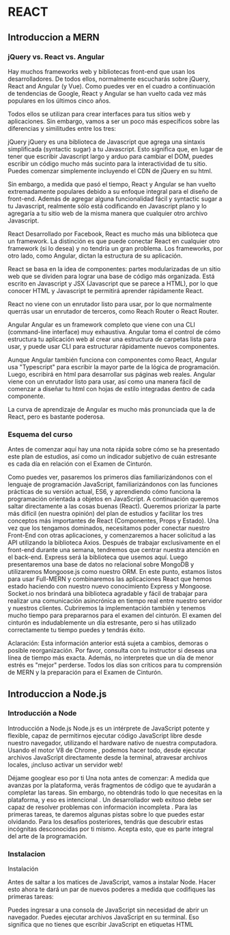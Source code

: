 # REACT
## Introduccion a MERN
### jQuery vs. React vs. Angular
Hay muchos frameworks web y bibliotecas front-end que usan los desarrolladores. De todos ellos, normalmente escucharás sobre jQuery,  React  and  Angular  (y Vue). Como puedes ver en el cuadro a continuación de tendencias de Google, React y Angular se han vuelto cada vez más populares en los últimos cinco años.


Todos ellos se utilizan para crear interfaces para tus sitios web y aplicaciones. Sin embargo, vamos a ser un poco más específicos sobre las diferencias y similitudes entre los tres:

jQuery
jQuery es una biblioteca de Javascript que agrega una sintaxis simplificada (syntactic sugar) a tu Javascript. Esto significa que, en lugar de tener que escribir Javascript largo y arduo para cambiar el DOM, puedes escribir un código mucho más sucinto para la interactividad de tu sitio. Puedes comenzar simplemente incluyendo el CDN de jQuery en su html. 

Sin embargo, a medida que pasó el tiempo, React y Angular se han vuelto extremadamente populares debido a su enfoque integral para el diseño de front-end. Además de agregar alguna funcionalidad fácil y syntactic sugar a tu Javascript, realmente sólo está codificando en Javascript plano y lo agregaría a tu sitio web de la misma manera que cualquier otro archivo Javascript.

React
Desarrollado por Facebook, React es mucho más una biblioteca que un framework. La distinción es que puede conectar React en cualquier otro framework (si lo desea) y no tendría un gran problema. Los frameworks, por otro lado, como Angular, dictan la estructura de su aplicación.

React se basa en la idea de componentes: partes modularizadas de un sitio web que se dividen para lograr una base de código más organizada. Está escrito en Javascript y JSX (Javascript que se parece a HTML), por lo que conocer HTML y Javascript te permitirá aprender rápidamente React.

React no viene con un enrutador listo para usar, por lo que normalmente querrás usar un enrutador de terceros, como Reach Router o React Router. 

Angular
Angular es un framework completo que viene con una CLI (command-line interface) muy exhaustiva. Angular toma el control de cómo estructura tu aplicación web al crear una estructura de carpetas lista para usar, y puede usar CLI para estructurar rápidamente nuevos componentes. 

Aunque Angular también funciona con componentes como React, Angular usa "Typescript" para escribir la mayor parte de la lógica de programación. Luego, escribirá en html para desarrollar sus páginas web reales. Angular viene con un enrutador listo para usar, así como una manera fácil de comenzar a diseñar tu html con hojas de estilo integradas dentro de cada componente.

La curva de aprendizaje de Angular es mucho más pronunciada que la de React, pero es bastante poderosa.
### Esquema del curso

Antes de comenzar aquí hay una nota rápida sobre cómo se ha presentado este plan de estudios, así como un indicador subjetivo de cuán estresante es cada día en relación con el Examen de Cinturón.





Como puedes ver, pasaremos los primeros días familiarizándonos con el lenguaje de programación JavaScript, familiarizándonos con las funciones prácticas de su versión actual, ES6, y aprendiendo cómo funciona la programación orientada a objetos en JavaScript. A continuación queremos saltar directamente a las cosas buenas (React). Queremos priorizar la parte más difícil (en nuestra opinión) del plan de estudios y facilitar los tres conceptos más importantes de React (Componentes, Props y Estado). Una vez que los tengamos dominados, necesitamos poder conectar nuestro Front-End con otras aplicaciones, y comenzaremos a hacer solicitud a las API utilizando la biblioteca Axios. Después de trabajar exclusivamente en el front-end durante una semana, tendremos que centrar nuestra atención en el back-end. Express será la biblioteca que usemos aquí. Luego presentaremos una base de datos no relacional sobre MongoDB y utilizaremos Mongoose.js como nuestro ORM. En este punto, estamos listos para usar Full-MERN y combinaremos las aplicaciones React que hemos estado haciendo con nuestro nuevo conocimiento Express y Mongoose. Socket.io nos brindará una biblioteca agradable y fácil de trabajar para realizar una comunicación asincrónica en tiempo real entre nuestro servidor y nuestros clientes. Cubriremos la implementación también y tenemos mucho tiempo para prepararnos para el examen del cinturón. El examen del cinturón es indudablemente un día estresante, pero si has utilizado correctamente tu tiempo puedes y tendrás éxito. 

Aclaración:
Esta información anterior está sujeta a cambios, demoras o posible reorganización. Por favor, consulta con tu instructor si deseas una línea de tiempo más exacta. Además, no interpretes que un día de menor estrés es "mejor" perderse. Todos los días son críticos para tu comprensión de MERN y la preparación para el Examen de Cinturón.  

## Introduccion a Node.js
### Introducción a Node

Introducción a Node.js
Node.js es un intérprete de JavaScript potente y flexible, capaz de permitirnos ejecutar código JavaScript libre desde nuestro navegador, utilizando el hardware nativo de nuestra computadora. Usando el motor V8 de Chrome , podemos hacer todo, desde ejecutar archivos JavaScript directamente desde la terminal, atravesar archivos locales, ¡incluso activar un servidor web!

Déjame googlear eso por ti
Una nota antes de comenzar:
A medida que avanzas por la plataforma, verás fragmentos de código que te ayudarán a completar las tareas. Sin embargo, no obtendrás todo lo que necesitas en la plataforma, y eso es intencional . Un desarrollador web exitoso debe ser capaz de resolver problemas con información incompleta . Para las primeras tareas, te daremos algunas pistas sobre lo que puedes estar olvidando. Para los desafíos posteriores, tendrás que descubrir estas incógnitas desconocidas por ti mismo. Acepta esto, que es parte integral del arte de la programación.
### Instalacion
Instalación

Antes de saltar a los matices de JavaScript, vamos a instalar Node. Hacer esto ahora te dará un par de nuevos poderes a medida que codifiques las primeras tareas:

Puedes ingresar a una consola de JavaScript sin necesidad de abrir un navegador.
Puedes ejecutar archivos JavaScript en su terminal. Eso significa que no tienes que escribir JavaScript en etiquetas HTML <script> , lo que hace que la experiencia de desarrollo sea un poco más limpia.
Instalar software puede ser engorroso, pero la instalación de Node.js debería ser bastante sencilla. Si estás atrapado por alguna razón, habla con un compañero de clase que tenga el mismo tipo de sistema operativo que tú.

Primero, visita http://nodejs.org/ y descarga la última versión LTS. Una vez que hayas abierto el archivo y completado el proceso de instalación, echaremos un vistazo a nuestra nueva increíble herramienta:

Usando su terminal, verifica la versión escribiendo:

$ node -v
Esto debería imprimir su versión actual, que debería estar en 12.14 LTS (Long Term Service), a la fecha de creación de esta página.



Ingresemos realmente a nuestro propio entorno JavaScript y declaremos variables desde la comodidad de nuestro propio terminal.

$ node
Deberías haber notado que tu símbolo del sistema puede haber cambiado de $a >. Eso significa que todo lo que escribamos se interpretará como JavaScript. (Para salir de este entorno, se debe pulsar ctrl+C dos veces o escribir.exit una vez).

Escribamos aldo de código:

> console.log('hello');
¿Viste el siguiente resultado?

hello
undefined
Wahoo!

Una nota adicional antes de seguir adelante. Acabamos de escribir nodepara ingresar a un entorno de JavaScript, pero ¿y si quisiéramos que node ejecutara un archivo lleno de código que escribimos en nuestro editor de texto (que es un poco más eficiente que escribir directamente en la consola)? Simplemente añade tu nombre de archivo en el comando node, así: 
node your_file_name.js.

Para Mac: si los comandos anteriores no funcionaron (especialmente which node), es probable que tu Mac esté tratando de protegerlo. Usa el siguiente comando para darte la posibilidad de escribir archivos en usr/local/:

sudo chown -R $(whoami) /usr/local/copy
Esto te pedirá tu contraseña. ¡Después de tener éxito, intenta reinstalar node.js!

Para salir de la consola de node, presiona Ctrl + C o escribe .exit  .
## Fundamentals
### Descripcion General
¿Por qué JS?
En muchos sentidos, JavaScript es la magia que da vida a Internet. Muchas de las cosas nuevas más sorprendentes que hemos visto en la web en los últimos 10 años funcionan con JavaScript. Autocompletar de Google, animaciones, transiciones dinámicas, aplicaciones web de una sola página, aplicaciones de chat en el navegador, pantallas de carga y menús desplegables para nombrar algunos seleccionados. Casi damos por sentado lo extendido que está JavaScript. ¡Es por eso que creemos que cada desarrollador debe saber al menos algo de JavaScript!

No solo eso, no importa en qué pila o lenguaje decidas codificar, tendrás cierta interacción con JavaScript. Es parte de las tres grandes tecnologías de cliente. No solo eso, es el lenguaje más utilizado en el mundo web. Cuando codificas en JS, codificas en un lenguaje que más desarrolladores web pueden entender que cualquier otro lenguaje. Es por eso que recomendamos hacer algoritmos en JavaScript también. ¡Es un buen lenguaje de entrevista técnica porque es muy ampliamente entendido!

Los tres grandes
Muchas veces, cuando nos referimos a los idiomas centrales de Internet, hablamos de 'los tres grandes'. Estas tres tecnologías están presentes en casi todas las aplicaciones que encuentras en la web. Recapitulemos:

HTML representa el contenido y la estructura. Podemos pensar en esto como el esqueleto de una página web. Los elementos se colocan primero en el Modelo de objetos de documento, o DOM, para que los datos se puedan representar en el navegador.
CSS representa el estilo y el posicionamiento de nuestros elementos HTML. Podemos pensar en esto como la piel y la ropa, el lado visual de nuestro sitio web. Cosas como el color, la fuente, el tamaño y el posicionamiento están controlados en parte por CSS.
JavaScript es la acción. Podemos considerarlo como el comportamiento de nuestro sitio web. Puedes crear hermosos sitios web estáticos con HTML y CSS, pero en realidad no son funcionales hasta que agreguemos lógica. JS nos permite interactuar con nuestro HTML y CSS manipulando dinámicamente el DOM.
Caracteristicas
JavaScript es un lenguaje interpretado. En tiempo de ejecución, un intérprete analiza el JavaScript que escribimos y lo convierte en código de máquina para la computadora. Esto es contrario a un lenguaje compilado, que compila nuestro código en un lenguaje de máquina antes del tiempo de ejecución. El más común de todos los intérpretes de JavaScript está integrado en los navegadores web, con Chrome usando el motor V8 y Firefox usando SpiderMonkey. ¡Cada uno de estos intérpretes tiene sus propias reglas específicas sobre cómo debe ejecutarse JavaScript y debe tenerse en cuenta que no todos los intérpretes tienen un comportamiento idéntico!

JavaScript es un lenguaje de programación controlado por eventos. Cuando lo consideramos como la capa de comportamiento entre la interfaz de usuario y el back-end, esto tiene sentido. ¡Crear un <button> en HTML no significa que ese botón haga nada! Sin embargo, hacer clic en ese botón es un evento que JavaScript puede escuchar. JavaScript viene equipado con todo tipo de eventos de IU, desde pasar el mouse sobre un elemento HTML específico, hasta desplazarse, hacer clic y enviar formularios. Ahora considera que el ciclo de solicitud y respuesta HTTP también se basa en eventos controlados por el usuario, ¡puedes notar cómo estas tecnologías se superponen y funcionan juntas!

JavaScript se ejecuta en un solo hilo. En pocas palabras, JavaScript ejecuta un comando a la vez, nunca realiza operaciones simultáneamente. Esto plantea algunas preguntas interesantes. Si JavaScript solo ejecuta un comando a la vez, ¿cómo escucha los eventos? La respuesta es el bucle de eventos , una cola especializada que permite a JavaScript agregar dinámicamente nuevas operaciones cuando ocurren los eventos, incluso si ya está realizando operaciones. Esta es la razón por la cual JavaScript a veces (y tal vez erróneamente) se conoce como 'sin bloqueo'.
### ECMAScript & ES6

La siguiente sección es una introducción al fondo de JavaScript. Al aprender algo de la historia del lenguaje, podemos comprender mejor la importancia de ES6. Como el principal lenguaje de scripting front-end de Internet, JavaScript es un enorme iceberg de información; no todo es visible desde la superficie. Creemos que comprender cómo surgió el lenguaje mejorará tu crecimiento como desarrollador JS.

¿Qué hay en el nombre?
Esto puede ser una sorpresa, pero JavaScript no siempre se llamó JavaScript. Originalmente, durante el desarrollo, se llamaba Mocha. Después de la primera versión beta, el nombre fue cambiado a LiveScript. No mucho tiempo después, cierto proveedor de navegadores llamado Netscape decidió cambiar el nombre del lenguaje a JavaScript nuevamente, alimentándose del éxito del popular lenguaje Java.

Un par de décadas más tarde, e incluso ahora, el nombre JavaScript no necesariamente cuenta toda la historia. Para que podamos comprender realmente el panorama de JavaScript, necesitaremos comprender cómo se estandariza el lenguaje.

Introducción a ECMAScript
Hoy en día, JS es el lenguaje de scripting front-end de facto de internet. Es una tecnología increíblemente extendida que tiene que funcionar de manera consistente en todos los principales navegadores e intérpretes. Debido a esto, JavaScript necesitaba un proceso formal para impulsar el lenguaje sin alienar a los vendedores, usuarios o desarrolladores de navegadores. El resultado final es una especie de 'referencia maestra' que los intérpretes de JS deberían entender como JavaScript. Esta es nuestra estandarización.

La ECMA, o European Computer Manufacturer’s Association, mantiene la estandarización actualizada y actual de JavaScript. Este estándar se llama ECMAScript. El nombre ECMAScript, a veces acortado como ES, terminó siendo nada más que un compromiso entre las diferentes organizaciones involucradas en el proceso de especificación. Brendon Eich, el creador de JavaScript, ha comentado que "[este] siempre fue un nombre comercial no deseado que suena como una enfermedad de la piel".

Para nosotros, como desarrolladores, la conclusión es bastante simple: ECMAScript es la estandarización de JavaScript y JavaScript es la implementación del estándar ECMA . La mayor parte del JavaScript al que has estado expuesto es una versión del estándar llamado ES5, estandarizado en 2009 y a veces llamado ECMAScript 5.

ES6 y más allá
ES2015, o ES6, es el estándar más nuevo. Es un superconjunto de ES5, lo que significa que contiene todas las características de ES5, además de todas las nuevas incorporaciones de ES6. Este es un tema común para las estandarizaciones de JavaScript, donde los nuevos estándares a menudo se incluyen como un superconjunto del antiguo estándar, rara vez excluyendo las características.

Puntos importantes

ES6 es un superconjunto de ES5. Debido a que ES6 no es un lenguaje completo en sí mismo, debemos aprender ambos.
La gran mayoría de JavaScript existente sigue siendo ES5, incluidas bibliotecas, bases de código heredadas y ejemplos que encuentra en la web.
Muchas de las características más importantes de ES6 son el código simplificado (syntactic sugar). No necesariamente es necesario, pero hacen que el lenguaje sea más dulce para escribir.
JavaScript es el lenguaje, ECMAScript es el estándar.
En los siguientes capítulos, aprenderemos ES5 y ES6 en paralelo, con las nuevas características de ES6 claramente marcadas.
### Depuración de JS
Introducción
Tarde o temprano, tu código se romperá, sin importar cuán talentoso o experimentado seas. Es por eso que la autosuficiencia es tan importante. ¡Desarrollar nuestras habilidades de depuración es mucho más fácil que siempre escribir código 100% perfecto sin errores en tu primer intento! Afortunadamente, JavaScript tiene muchas herramientas para facilitarnos la búsqueda de errores. Como mencionamos anteriormente, JavaScript se ejecuta en dos partes. Primero se analiza para asegurarse de que JavaScript sea viable, luego el código se ejecuta realmente. Por lo general, los errores siguen este mismo formato. Tenemos errores de sintaxis y errores de tiempo de ejecución.

Errores de sintaxis
Considera el siguiente código. ¿Qué registramos en la consola?

let x = 1;
let y = 2;
let z == 3;
console.log(x + x);
console.log(y - z);
console.log(z * x);
copy
¡Pregunta capciosa! Este es uno de los tipos más comunes de errores de sintaxis: token inesperado . Si nos fijamos bien en z, tenemos un doble signo igual. El analizador arrojó un error de token inesperado porque ==simplemente no se espera después delet z.

Los errores de sintaxis ocurren cuando el analizador encuentra JavaScript no válido. En el momento en que se encuentra un error, el analizador termina y el programa finaliza sin ejecutar ningún código. En el ejemplo anterior, el archivo console.logs nunca se activó porque el error de sintaxis mató nuestra aplicación incluso antes de que comenzara.

Los errores de sintaxis muestran la línea en la que el analizador cometió un error. Esto significa que tu problema ocurrió en algún lugar antes de esa línea y no necesariamente en esa línea específica. Deberías rastrear tus errores de sintaxis hacia atrás comenzando en la línea en la que se produjo el error.

Errores de tiempo de ejecución
Un error de tiempo de ejecución es lo que sucede si tu código se analiza correctamente y el error ocurre mientras el programa se está ejecutando. Por lo general, solo llamamos a esto bugs.

Ejemplos de errores de tiempo de ejecución pueden ser lógica defectuosa o código escrito incorrectamente. Escribiste un conjunto de instrucciones y el resultado es incorrecto.

Cuando tu código no se comporta de la manera que esperabas, existen muchas técnicas para encontrar la raíz del problema. Pregúntate, ¿cuál fue la línea de código más reciente que agregaste antes de que tu programa comenzara a fallar? ¿Cuántas líneas de código escribiste entre pruebas? Si estabas por encima de seis o siete líneas, es posible que estés codificando demasiado y ejecutando tu código muy poco. A veces es necesario volver al principio y hacer preguntas que parecen ser muy básicas, como "¿Cuáles son los pasos necesarios para hacer lo que quiero hacer?"

Al final del día, recuerda: el 100% de todos los errores que encuentres fueron creados por un desarrollador. Crear errores no te convierte en un mal desarrollador, ¡te convierte en un desarrollador!



Resumen
Al depurar tu JS, siempre confirma que no tienes errores de sintaxis primero. Tu código no se ejecutará hasta que se corrijan esos errores de sintaxis.
Al buscar errores de sintaxis, generalmente el problema real está antes de la línea que erró. Trabaja hacia atrás desde allí.
Console.log todo! Muchas veces los errores más grandes provienen de supuestos defectuosos. Esa variable que creías que era una cadena era en realidad una serie de cadenas, que pueden cambiar completamente tu lógica.
Ejecuta tu código temprano y con frecuencia, especialmente al principio. Si estás escribiendo 20 o 30 líneas de JavaScript a la vez antes de ver si algo funciona, ¡estás codificando demasiado! Cuanto más fuerte seas con JS, más suposiciones podrás hacer, ¡pero al principio no asumas nada!

Previous
### ¿Qué es el scope (Alcance) ?

Scope es la visibilidad o accesibilidad de la información, como variables y funciones, a una sección particular de código. JavaScript tiene un alcance funcional y tradicionalmente tiene dos tipos de alcance: global y local. Se crean nuevos ámbitos definiendo funciones.

Alcance Global (Global Scope)
Cada aplicación de JavaScript tiene un alcance global. Por definición, eso lo hace omnipresente, lo que significa que las variables o funciones definidas dentro están siempre disponibles para todos los aspectos de tu aplicación.

Alcance Local (Local Scope)
El alcance local, en contraste, tiene una visibilidad del programa mucho más estrecha. Se localiza  en la función particular en la que se define esa información.

Identificar el Alcance
Considera lo siguiente, ¿puedes identificar los diferentes ámbitos en el ejemplo proporcionado?

var beatles = ['Paul', 'George', 'John', 'Ringo'];
function printNames(names) {
  function actuallyPrintingNames() {
    for (var index = 0; index < names.length; index++) {
      var name = names[index];
  
      console.log(name + ' was found at index ' + index);
    }
    console.log('name and index after loop is ' + name + ':' + index);
  }
  actuallyPrintingNames();
}
printNames(beatles);       copy


¿Cuántos ámbitos pudiste identificar? Recuerda que siempre tenemos un alcance global, y cada función creará un nuevo alcance, por lo que tenemos tres ámbitos en nuestro ejemplo.



scopes



Si tienes experiencia en Java o C++, es posible que hayas notado una curiosidad de que nuestro buclefor no crea un alcance, y que las variables que son exclusivas de él, nombre e índice, todavía están disponibles después de la finalización. Esto se debe a que JavaScript tiene un alcance de función, por lo que las variables, sin importar dónde estén definidas, están disponibles en todo el ámbito.

const y let
Con el lanzamiento de ES2015 (ES6) tenemos dos nuevas formas de declarar variables: consty let.  Estas nuevas declaraciones nos dan la capacidad de ampliar la información con mayor precisión a secciones individuales de código, llamadas block scoping.Esto nos da un mayor control sobre la visibilidad de la información y nos permite reutilizar nombres de variables en la misma función, pero diferentes bloques de código, sin conflictos. Un bloque de código se define por la apertura y el cierre de llaves, {}.

Si bien tanto const como let son block scopedhay algunas diferencias que debemos entender. letpermite la reasignación del contenido de nuestras variables declaradas y no requiere un valor tras la declaración. const, por otro lado, debe asignar un valor en la creación y ese valor puede no cambiar durante la vida útil de la variable. Es inmutable.

Con ese conocimiento, refactoricemos el ejemplo anterior para usar nuestras nuevas declaraciones de variables. ¿Qué debería ser constante? ¿Qué información cambia con el tiempo? Podrías afirmar que nuestra matriz de nombres nunca debería asumir una matriz diferente, por lo que ciertamente deberíamos usar const.

const beatles = ['Paul', 'George', 'John', 'Ringo'];copy
Eso fue fácil, pero ¿qué tal nuestro bucle? Como con la mayoría de las respuestas sobre programación: depende. ¿Queremos que la información de namee index esté disponible después de nuestro bucle, o debe dejar de existir? Consideremos ambos escenarios. Supongamos por el momento que realmente nos gusta nuestraconsole.log final, refactorizaríamos a esto:

function actuallyPrintingNames() {
  let index = 0;
  let name;
  for (index; index < names.length; index++) {
    name = names[index];
    console.log(name + ' was found at index ' + index);
  }
  console.log('name and index after loop is ' + name + ':' + index);
}copy
Declarar el nombre y el índice sobre nuestro bucle permite que esas variables existan en toda la función actuallyPrintingNames, de forma similar a si hubiéramos declarado con var. Si encuentras que el último console.log es superfluo, puedes refactorizarlo como tal:

function actuallyPrintingNames() {
  for (let index = 0; index < names.length; index++) {
    let name = names[index];
    console.log(name + ' was found at index ' + index);
  }
  console.log('name and index after loop is ' + name + ':' + index);
}                copy
Ejecutar nuestro código ahora dará como resultado un error: ReferenceError: name is not definedporque el nombre solo está disponible dentro de nuestro bucle for. Eliminarlo de console.log y volver a ejecutarlo dará como resultado el mismo error pero con referencia al índice. Aunque parece que el índice está definido fuera del bloque de bucle {}, sigue siendo parte de la construcción general de nuestro bucle y está incluido en su alcance. Elimina la instrucción console.log. Una última modificación antes de continuar: el nombre no cambia durante la iteración, por lo que debe ser una constante.

const name = names[index];copy
Puedes pensar que este cambio no tiene sentido, porque, si bien el nombre no cambia en una iteración, ciertamente cambiará en la siguiente. Eso es cierto, pero la naturaleza del alcance del bloque crea un 'entorno' solo para esa iteración y en el siguiente existirá un entorno completamente nuevo para el bloque. Nuestro código refactorizado final debería verse así:

const beatles = ['Paul', 'George', 'John', 'Ringo'];
function printNames(names) {
  function actuallyPrintingNames() {
    for (let index = 0; index < names.length; index++) {
      const name = names[index];
  
      console.log(name + ' was found at index ' + index);
    }
  }
  actuallyPrintingNames();
}
printNames(beatles);copy
Podemos mezclar el uso de varcon consty let, pero ahora que tenemos una mejor comprensión de estas declaraciones más recientes, debemos evitar usar var siempre que sea posible.




Previous

### Elevación (Hoisting)
Introducción
Cuando enviamos JavaScript al navegador para que se ejecute, el intérprete lo divide en dos pasos. Primero, analiza el código y garantiza que sea una sintaxis compatible con JavaScript viable. En segundo lugar, ejecuta el código. Puedes pensar que tu código se ejecuta línea por línea, pero con JavaScript, este no es siempre el caso. Es común que incluso los desarrolladores experimentados no comprendan completamente las reglas de elevación, pero es importante para escribir JS limpio.

Variable Hoisting con var
¿Qué sucede cuando usamos una variable que no hemos creado?

console.log(magicalUnicorns);
copy
Obtenemos ReferenceError: magicalUnicorns no está definido . Este es un ejemplo de un error de análisis: nuestro código nunca se ejecutó, se detuvo allí tan pronto como el analizador notó que estábamos tratando de usar una variable no inicializada. Veamos cómo la palabra clave var afecta esto:

console.log(magicalUnicorns);
var magicalUnicorns = "awesome";
copy
Si ejecutaste el código anterior, es posible que hayas notado algo extraño. No hubo ReferenceError.  En cambio, nuestra salida de console.log no está definida . Algo más debe estar sucediendo aquí. Lo que realmente sucede es que nuestra variable var está siendo elevada .

En JavaScript, las declaraciones de variables se elevan a la parte superior de su alcance. Así es como el intérprete realmente lee el ejemplo anterior:

var magicalUnicorns; // la declaración se eleva a la parte superior del alcance por sí sola
console.log(magicalUnicorns); // Lo registramos como indefinido
magicalUnicorns = "awesome"; // la tarea se queda exactamente donde estaba
copy
Por otro lado, let y const no nos permiten hacer esto.

console.log(magicalUnicorns); 
let magicalUnicorns = "awesome!";
copy
En el ejemplo anterior, let producirá ReferenceErrors si intentamos llamar a la variable de esta manera.

Levantamiento en funciones
Discutimos anteriormente que las llamadas a funciones crean su propio alcance . ¿Cómo crees que se ejecutará el próximo fragmento?

var foo = "bar";
function magic(){
    foo = "hello world";
    console.log(foo);
    var foo;
}
magic();
console.log(foo);
copy
Cuando ejecutas este código, ¿cuáles son los registros de su consola y en qué orden? La respuesta puede ser una sorpresa. Vamos a desglosarlo.

var foo;                  // 'foo' es una declaración, es global y se eleva
function magic(){         // 'magic()' también se eleva a la cima
    var foo;              // aqui 'foo' es declarada dentro de 'magic()' y se eleva a la parte superior de su scope
    foo = "hello world";  // asignamos un valor a nuestra función scoped 'foo'
    console.log(foo);     // lo registramos como 'hola mundo'
}                       
foo = "bar";              // aquí, asignamos un valor al 'foo' global'
magic();                  // magic es llamada y se ejecuta la primera consola.log
console.log(foo);         // finalmente registramos el foo global
copy
Aquí hay dos conclusiones: las funciones actúan como una jaula, evitando que se levanten declaraciones. Otra cosa para recordar es que las funciones independientes también se elevan. Veamos si puedes predecir el resultado de este próximo ejemplo sin ejecutarlo:

magicalUnicorns();
var magicalUnicorns = function(){
    console.log("Will it blend?");
}
console.log("Don't breathe this!");

¿Qué registro de consola se dispara primero? ¡Ninguno! Obtenemos el error 'Unicornios mágicos no es una función'. ¿Por qué? La variable magicalUnicorns se elevó a la parte superior e intentamos invocarla antes de asignarle la función.

Reglas clave de elevación
• Las declaraciones variables ( var) se elevan a la parte superior de su alcance como globos de aire caliente.

• Las funciones crean su propio alcance y actúan como jaulas, evitando que se eleven las declaraciones.

• Las asignaciones o signos = actúan como anclas. Se quedan, sin importar cómo se reorganice el código.

• Las variables declaradas con let y const también se elevan pero, a diferencia de var, no se inicializan con un valor predeterminado y arrojará un error si se llama antes de que se declaren. const incluso arrojará un error de sintaxis si se llama antes de ser asignado.



### Una tabla de valores comunes de Big O
Cuanto más inclinada sea la línea en el gráfico anterior, más trabajo se necesita para resolver ese tipo de algoritmo.
Big O
Descripción
Ejemplo
O( 1 )
Cualquier cosa que tiene que correr 1 número de veces
Encontrar el valor más pequeño de una lista ordenada
O( N )
Cualquier cosa que tiene que correr "N" número de veces	Encuentra el valor más grande en una matriz desordenada
O( N^2 )
Cualquier cosa que tenga que pasar por "N" cosas "N" veces	Bubble Sort
O( log(N) )
Cualquier cosa que pueda reducir el conjunto de valores restantes a la mitad o más para cada valor leído.	Búsqueda binaria
O(N*log(N))
Algoritmos que pueden emplear un enfoque de divide y vencerás	Quick Sort